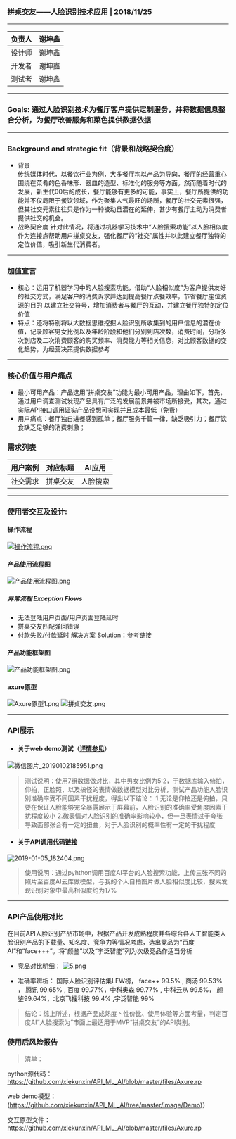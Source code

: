 ### 拼桌交友——人脸识别技术应用 | 2018/11/25
 ***
 负责人 | 谢坤鑫
---|---
 设计师 | 谢坤鑫
 开发者 | 谢坤鑫
 测试者 | 谢坤鑫
 ***
 ### Goals: 通过人脸识别技术为餐厅客户提供定制服务，并将数据信息整合分析，为餐厅改善服务和菜色提供数据依据
***
### Background and strategic fit（背景和战略契合度）
* 背景  
传统媒体时代，以餐饮行业为例，大多餐厅均以产品为导向，餐厅的经营重心围绕在菜肴的色香味形、器皿的造型、标准化的服务等方面。然而随着时代的发展，新生代00后的成长，餐厅能够有更多的可能，事实上，餐厅所提供的功能并不仅局限于餐饮领域，作为聚集人气最旺的场所，餐厅的社交元素很强，但其社交元素往往只是作为一种被动且潜在的延伸，甚少有餐厅主动为消费者提供社交的机会。
* 战略契合度
针对此情况，将通过机器学习技术中“人脸搜索功能”以人脸相似度作为连接点帮助用户拼桌交友，强化餐厅的“社交”属性并以此建立餐厅独特的定位价值，吸引新生代消费者。
***
### 加值宣言
* 核心：运用了机器学习中的人脸搜索功能，借助“人脸相似度”为客户提供友好的社交方式，满足客户的消费诉求并达到提高餐厅点餐效率，节省餐厅座位资源的目的
以建立社交符号，增加消费者与餐厅的互动，并建立餐厅独特的定位价值
* 特点：还将特别将以大数据思维挖掘人脸识别所收集到的用户信息的潜在价值，记录顾客男女比例以及年龄阶段和他们分别到店次数，消费时间，分析多次到店及二次消费顾客的购买频率、消费能力等相关信息，对比顾客数据的变化趋势，为经营决策提供数据参考

***
### 核心价值与用户痛点
* 最小可用产品：产品选用“拼桌交友”功能为最小可用产品，理由如下，首先，通过用户调查测试发现产品具有广泛的发展前景并被市场所接受，其次，通过实际API接口调用证实产品设想可实现并且成本最低（免费）
* 用户痛点：餐厅独自进餐感到孤单；餐厅服务千篇一律，缺乏吸引力；餐厅饮食缺乏足够的消费刺激；

### 需求列表
 用户案例 | 对应标题 | AI应用
---|--- |--- |
社交需求 | 拼桌交友| 人脸搜索 | 
***
### 使用者交互及设计: 
#### 操作流程
[![操作流程.png](https://i.loli.net/2018/12/09/5c0c811c0bf53.png)](https://i.loli.net/2018/12/09/5c0c811c0bf53.png)
#### 产品使用流程图
![产品使用流程图.png](https://i.loli.net/2019/01/05/5c30c6c0a5314.png)  
##### 异常流程 Exception Flows
* 无法登陆用户页面/用户页面登陆延时
* 拼桌交友匹配弹回错误
* 付款失败/付款延时
解决方案 Solution：参考链接
#### 产品功能框架图
![产品功能框架图.png](https://i.loli.net/2019/01/05/5c30cf4e87668.png)
#### axure原型
![Axure原型1.png](https://i.loli.net/2019/01/06/5c316a7f2fa16.png)
![拼桌交友.png](https://i.loli.net/2019/01/06/5c316b28ad269.png)
***
### API展示
* #### 关于web demo测试（[详情参见](https://github.com/xiekunxin/API_ML_AI/tree/master/image/Demo)）
![微信图片_20190102185951.png](https://i.loli.net/2019/01/06/5c316c7760154.png)
> 测试说明：使用7组数据做对比，其中男女比例为5:2，于数据库输入俯拍，仰拍，正脸照，以及搞怪的表情做数据模型对比分析，测试产品功能人脸识别准确率受不同因素干扰程度，得出以下结论：  1.无论是仰拍还是俯拍，只要在保证人脸能够完全暴露展示于屏幕前，人脸识别的准确率受角度因素干扰程度较小  2.微表情对人脸识别的准确率影响较小，但一旦表情过于夸张导致面部张合有一定的扭曲，对于人脸识别的概率性有一定的干扰程度

* #### 关于API调用[代码链接](https://github.com/xiekunxin/API_ML_AI/blob/master/image/API/2019-01-05_182318.png)


![2019-01-05_182404.png](https://i.loli.net/2019/01/05/5c309e75c2638.png)
> 使用说明：通过pyhthon调用百度AI平台的人脸搜索功能，上传三张不同的照片至百度AI云库做模型，与我的个人自拍图片做人脸相似度比较，搜索发现识别对象中最高相似度约为17%
*** 
### API产品使用对比
在目前API人脸识别产品市场中，根据产品开发成熟程度并各综合各人工智能类人脸识别产品的下载量、知名度、竞争力等情况考虑，选出竞品为“百度AI”和“face+++”。将“颜鉴”以及“宇泛智能”列为次级竞品作适当分析   
* 竞品对比明细：
![5.png](https://i.loli.net/2019/01/06/5c31f5fe65422.png)

* 准确率辨析：
国际人脸识别评估集LFW榜， face++ 99.5% , 商汤 99.53% ， 腾讯 99.65% , 百度 99.77%，中科奥森 99.77% , 中科云从 99.5%， 颜鉴99.64%，北京飞搜科技 99.4% ,宇泛智能 99%
> 结论：综上所述，根据产品成熟度丶性价比、使用体验等方面考量，判定百度AI“人脸搜索为”市面上最适用于MVP“拼桌交友”的API类别。

### 使用后风险报告


> 清单：

python源代码：https://github.com/xiekunxin/API_ML_AI/blob/master/files/Axure.rp

web demo模型：(https://github.com/xiekunxin/API_ML_AI/tree/master/image/Demo)）

交互原型文件：https://github.com/xiekunxin/API_ML_AI/blob/master/files/Axure.rp


